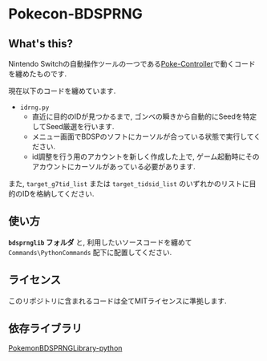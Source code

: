 # Pokecon-BDSPRNG
 
## What's this?
Nintendo Switchの自動操作ツールの一つである[Poke-Controller](https://github.com/Moi-poke/Poke-Controller-Modified)で動くコードを纏めたものです.

現在以下のコードを纏めています.
- `idrng.py` 
	- 直近に目的のIDが見つかるまで, ゴンベの瞬きから自動的にSeedを特定してSeed厳選を行います.
	- メニュー画面でBDSPのソフトにカーソルが合っている状態で実行してください.
	- id調整を行う用のアカウントを新しく作成した上で, ゲーム起動時にそのアカウントにカーソルがあっている必要があります.

また, `target_g7tid_list` または `target_tidsid_list` のいずれかのリストに目的のIDを格納してください.

## 使い方
**`bdsprnglib` フォルダ** と, 利用したいソースコードを纏めて `Commands\PythonCommands` 配下に配置してください.

## ライセンス
このリポジトリに含まれるコードは全てMITライセンスに準拠します. 

## 依存ライブラリ
[PokemonBDSPRNGLibrary-python](https://github.com/niart120/PokemonBDSPRNGLibrary-python)